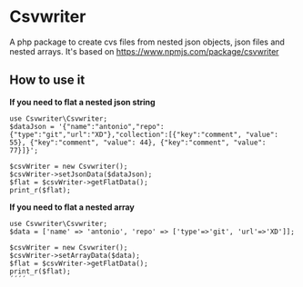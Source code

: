# Csvwriter
A php package to create cvs files from nested json objects, json files and nested arrays.
It's based on https://www.npmjs.com/package/csvwriter

## How to use it
**If you need to flat a nested json string**

```
use Csvwriter\Csvwriter;
$dataJson = '{"name":"antonio","repo":{"type":"git","url":"XD"},"collection":[{"key":"comment", "value": 55}, {"key":"comment", "value": 44}, {"key":"comment", "value": 77}]}';

$csvWriter = new Csvwriter();
$csvWriter->setJsonData($dataJson);
$flat = $csvWriter->getFlatData();
print_r($flat);
```


**If you need to flat a nested array**

```
use Csvwriter\Csvwriter;
$data = ['name' => 'antonio', 'repo' => ['type'=>'git', 'url'=>'XD']];

$csvWriter = new Csvwriter();
$csvWriter->setArrayData($data);
$flat = $csvWriter->getFlatData();
print_r($flat);
´´´´